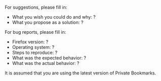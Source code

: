 For suggestions, please fill in:
 - What you wish you could do and why: ?
 - What you propose as a solution: ?

For bug reports, please fill in:
 - Firefox version: ?
 - Operating system: ?
 - Steps to reproduce: ?
 - What was the expected behavior: ?
 - What was the actual behavior: ?

It is assumed that you are using the latest version of Private Bookmarks.
